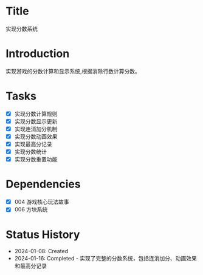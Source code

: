 # Title
实现分数系统

# Introduction
实现游戏的分数计算和显示系统,根据消除行数计算分数。

# Tasks
- [x] 实现分数计算规则
- [x] 实现分数显示更新
- [x] 实现连消加分机制
- [x] 实现分数动画效果
- [x] 实现最高分记录
- [x] 实现分数统计
- [x] 实现分数重置功能

# Dependencies
- [x] 004 游戏核心玩法故事
- [x] 006 方块系统

# Status History
- 2024-01-08: Created
- 2024-01-16: Completed - 实现了完整的分数系统，包括连消加分、动画效果和最高分记录
